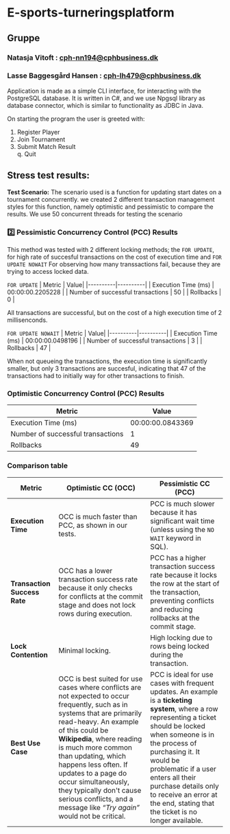 ﻿# E-sports-turneringsplatform

## Gruppe
### Natasja Vitoft : cph-nn194@cphbusiness.dk
### Lasse Baggesgård Hansen : cph-lh479@cphbusiness.dk

Application is made as a simple CLI interface, for interacting with the PostgreSQL database.
It is written in C#, and we use Npgsql library as database connector, which is similar to functionality as JDBC in Java.

On starting the program the user is greeted with:

1. Register Player
2. Join Tournament
3. Submit Match Result<br>
q. Quit


## Stress test results:

__Test Scenario:__ 
The scenario used is a function for updating start dates on a tournament concurrently. we created 2 different transaction management styles for this function, namely optimistic and pessimistic to compare the results.
We use 50 concurrent threads for testing the scenario

### 2️⃣ Pessimistic Concurrency Control (PCC) Results

This method was tested with 2 different locking methods; the `FOR UPDATE`, for high rate of succesful transactions on the cost of execution time and `FOR UPDATE NOWAIT` For observing how many transsactions fail, because they are trying to access locked data.


`FOR UPDATE`
| Metric | Value|
|----------|----------|
| Execution Time (ms)   | 00:00:00.2205228   |
| Number of successful transactions  | 50  |
| Rollbacks  | 0  |

All transactions are successful, but on the cost of a high execution time of 2 millisenconds.

`FOR UPDATE NOWAIT`
| Metric | Value|
|----------|----------|
| Execution Time (ms)   |  00:00:00.0498196  |
| Number of successful transactions  | 3  |
| Rollbacks  | 47  |

When not queueing the transactions, the execution time is significantly smaller, but only 3 transactions are succesful, indicating that 47 of the transactions had to initially way for other transactions to finish.

### Optimistic Concurrency Control (PCC) Results

| Metric | Value|
|----------|----------|
| Execution Time (ms)   | 00:00:00.0843369   |
| Number of successful transactions  | 1  |
| Rollbacks  | 49  |


### Comparison table

| **Metric**               | **Optimistic CC (OCC)**                                                                 | **Pessimistic CC (PCC)**                                                            |
|-------------------------|----------------------------------------------------------------------------------------|-----------------------------------------------------------------------------------|
| **Execution Time**       | OCC is much faster than PCC, as shown in our tests.                                    | PCC is much slower because it has significant wait time (unless using the `NO WAIT` keyword in SQL). |
| **Transaction Success Rate** | OCC has a lower transaction success rate because it only checks for conflicts at the commit stage and does not lock rows during execution. | PCC has a higher transaction success rate because it locks the row at the start of the transaction, preventing conflicts and reducing rollbacks at the commit stage. |
| **Lock Contention**      | Minimal locking.                                                                       | High locking due to rows being locked during the transaction.                      |
| **Best Use Case**        | OCC is best suited for use cases where conflicts are not expected to occur frequently, such as in systems that are primarily read-heavy. An example of this could be **Wikipedia**, where reading is much more common than updating, which happens less often. If updates to a page do occur simultaneously, they typically don't cause serious conflicts, and a message like *“Try again”* would not be critical. | PCC is ideal for use cases with frequent updates. An example is a **ticketing system**, where a row representing a ticket should be locked when someone is in the process of purchasing it. It would be problematic if a user enters all their purchase details only to receive an error at the end, stating that the ticket is no longer available. |
